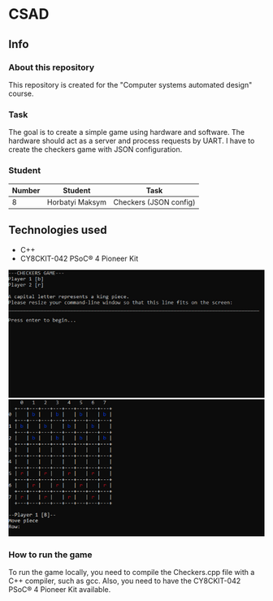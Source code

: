 # CSAD

## Info

### About this repository

This repository is created for the "Computer systems automated design" course.

### Task

The goal is to create a simple game using hardware and software. The hardware should act as a server and process requests by UART.
I have to create the checkers game with JSON configuration.

### Student

| Number | Student | Task |
| ------ | ------- | ---- |
| 8 | Horbatyi Maksym | Checkers (JSON config) |

## Technologies used

- C++
- CY8CKIT-042 PSoC® 4 Pioneer Kit

![Alt text](/screenshot1.jpg?raw=true 'Screenshot1')
![Alt text](/screenshot2.jpg?raw=true 'Screenshot2')

### How to run the game

To run the game locally, you need to compile the Checkers.cpp file with a C++ compiler, such as gcc. Also, you need to have the CY8CKIT-042 PSoC® 4 Pioneer Kit available.
